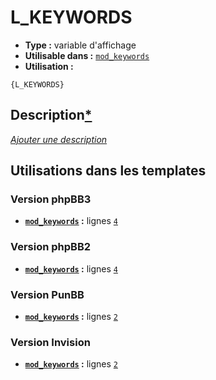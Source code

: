 # L_KEYWORDS
* __Type :__ variable d'affichage
* __Utilisable dans :__ [`mod_keywords`](../tpl/mod_keywords.md#readme)
* __Utilisation :__

```smarty
{L_KEYWORDS}
```

## Description[*](https://fa-tvars.appspot.com/var/L_KEYWORDS)
[*Ajouter une description*](https://fa-tvars.appspot.com/var/L_KEYWORDS)

## Utilisations dans les templates

### Version phpBB3
* __[`mod_keywords`](../tpl/mod_keywords.md#readme) :__ lignes [`4`](../src/prosilver/mod_keywords.tpl#L4)

### Version phpBB2
* __[`mod_keywords`](../tpl/mod_keywords.md#readme) :__ lignes [`4`](../src/subsilver/mod_keywords.tpl#L4)

### Version PunBB
* __[`mod_keywords`](../tpl/mod_keywords.md#readme) :__ lignes [`2`](../src/punbb/mod_keywords.tpl#L2)

### Version Invision
* __[`mod_keywords`](../tpl/mod_keywords.md#readme) :__ lignes [`2`](../src/invision/mod_keywords.tpl#L2)

